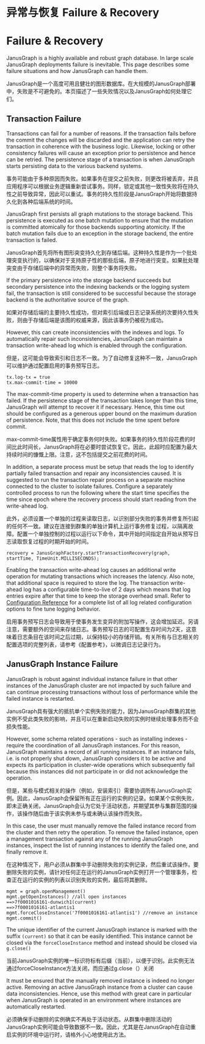 # 异常与恢复 Failure &amp; Recovery

<a name="failure-recovery"></a>
# Failure & Recovery
JanusGraph is a highly available and robust graph database. In large scale JanusGraph deployments failure is inevitable. This page describes some failure situations and how JanusGraph can handle them.

JanusGraph是一个高度可用且健壮的图形数据库。在大规模的JanusGraph部署中，失败是不可避免的。本页描述了一些失败情况以及JanusGraph如何处理它们。
<a name="transaction-failure"></a>
## Transaction Failure
Transactions can fail for a number of reasons. If the transaction fails before the commit the changes will be discarded and the application can retry the transaction in coherence with the business logic. Likewise, locking or other consistency failures will cause an exception prior to persistence and hence can be retried. The persistence stage of a transaction is when JanusGraph starts persisting data to the various backend systems.

事务可能由于多种原因而失败。如果事务在提交之前失败，则更改将被丢弃，并且应用程序可以根据业务逻辑重新尝试事务。同样，锁定或其他一致性失败将在持久性之前导致异常，因此可以重试。事务的持久性阶段是JanusGraph开始将数据持久化到各种后端系统的时间。

JanusGraph first persists all graph mutations to the storage backend. This persistence is executed as one batch mutation to ensure that the mutation is committed atomically for those backends supporting atomicity. If the batch mutation fails due to an exception in the storage backend, the entire transaction is failed.

JanusGraph首先将所有图形突变持久化到存储后端。这种持久性是作为一个批处理突变执行的，以确保对于支持原子性的那些后端，原子地进行突变。如果批处理突变由于存储后端中的异常而失败，则整个事务将失败。

If the primary persistence into the storage backend succeeds but secondary persistence into the indexing backends or the logging system fail, the transaction is still considered to be successful because the storage backend is the authoritative source of the graph.

如果对存储后端的主要持久性成功，但对索引后端或日志记录系统的次要持久性失败，则由于存储后端是该图的权威来源，因此该事务仍被视为成功。

However, this can create inconsistencies with the indexes and logs. To automatically repair such inconsistencies, JanusGraph can maintain a transaction write-ahead log which is enabled through the configuration.

但是，这可能会导致索引和日志不一致。为了自动修复这种不一致，JanusGraph可以维护通过配置启用的事务预写日志。
```
tx.log-tx = true
tx.max-commit-time = 10000
```
The max-commit-time property is used to determine when a transaction has failed. If the persistence stage of the transaction takes longer than this time, JanusGraph will attempt to recover it if necessary. Hence, this time out should be configured as a generous upper bound on the maximum duration of persistence. Note, that this does not include the time spent before commit.

max-commit-time属性用于确定事务何时失败。如果事务的持久性阶段花费的时间比此时间长，JanusGraph将在必要时尝试恢复它。因此，此超时应配置为最大持续时间的慷慨上限。注意，这不包括提交之前花费的时间。

In addition, a separate process must be setup that reads the log to identify partially failed transaction and repair any inconsistencies caused. It is suggested to run the transaction repair process on a separate machine connected to the cluster to isolate failures. Configure a separately controlled process to run the following where the start time specifies the time since epoch where the recovery process should start reading from the write-ahead log.

此外，必须设置一个单独的过程来读取日志，以识别部分失败的事务并修复所引起的任何不一致。建议在连接到群集的单独计算机上运行事务修复过程，以隔离故障。配置一个单独控制的过程以运行以下命令，其中开始时间指定自开始从预写日志读取恢复过程的时期开始的时间。
```
recovery = JanusGraphFactory.startTransactionRecovery(graph, startTime, TimeUnit.MILLISECONDS);
```
Enabling the transaction write-ahead log causes an additional write operation for mutating transactions which increases the latency. Also note, that additional space is required to store the log. The transaction write-ahead log has a configurable time-to-live of 2 days which means that log entries expire after that time to keep the storage overhead small. Refer to [Configuration Reference](https://docs.janusgraph.org/basics/configuration-reference/) for a complete list of all log related configuration options to fine tune logging behavior.

启用事务预写日志会导致用于使事务发生变异的附加写操作，这会增加延迟。另请注意，需要额外的空间来存储日志。事务预写日志的可配置生存时间为2天，这意味着日志条目在该时间之后过期，以保持较小的存储开销。有关所有与日志相关的配置选项的完整列表，请参考《配置参考》，以微调日志记录行为。
<a name="janusgraph-instance-failure"></a>
## JanusGraph Instance Failure
JanusGraph is robust against individual instance failure in that other instances of the JanusGraph cluster are not impacted by such failure and can continue processing transactions without loss of performance while the failed instance is restarted.

JanusGraph具有强大的抵抗单个实例失败的能力，因为JanusGraph群集的其他实例不受此类失败的影响，并且可以在重新启动失败的实例时继续处理事务而不会损失性能。

However, some schema related operations - such as installing indexes - require the coordination of all JanusGraph instances. For this reason, JanusGraph maintains a record of all running instances. If an instance fails, i.e. is not properly shut down, JanusGraph considers it to be active and expects its participation in cluster-wide operations which subsequently fail because this instances did not participate in or did not acknowledge the operation.

但是，某些与模式相关的操作（例如，安装索引）需要协调所有JanusGraph实例。因此，JanusGraph会保留所有正在运行的实例的记录。如果某个实例失败，即未正确关闭，JanusGraph会认为它处于活动状态，并期望其参与集群范围的操作，该操作随后由于该实例未参与或未确认该操作而失败。

In this case, the user must manually remove the failed instance record from the cluster and then retry the operation. To remove the failed instance, open a management transaction against any of the running JanusGraph instances, inspect the list of running instances to identify the failed one, and finally remove it.

在这种情况下，用户必须从群集中手动删除失败的实例记录，然后重试该操作。要删除失败的实例，请针对任何正在运行的JanusGraph实例打开一个管理事务，检查正在运行的实例的列表以识别失败的实例，最后将其删除。
```
mgmt = graph.openManagement()
mgmt.getOpenInstances() //all open instances
==>7f0001016161-dunwich1(current)
==>7f0001016161-atlantis1
mgmt.forceCloseInstance('7f0001016161-atlantis1') //remove an instance
mgmt.commit()
```
The unique identifier of the current JanusGraph instance is marked with the suffix `(current)` so that it can be easily identified. This instance cannot be closed via the `forceCloseInstance` method and instead should be closed via `g.close()`

当前JanusGraph实例的唯一标识符标有后缀（当前），以便于识别。此实例无法通过forceCloseInstance方法关闭，而应通过g.close（）关闭

It must be ensured that the manually removed instance is indeed no longer active. Removing an active JanusGraph instance from a cluster can cause data inconsistencies. Hence, use this method with great care in particular when JanusGraph is operated in an environment where instances are automatically restarted.

必须确保手动删除的实例确实不再处于活动状态。从群集中删除活动的JanusGraph实例可能会导致数据不一致。因此，尤其是在JanusGraph在自动重启实例的环境中运行时，请格外小心地使用此方法。
